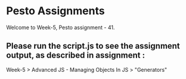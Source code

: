 # Pesto Assignments  

Welcome to Week-5, Pesto assignment - 41.

## Please run the script.js to see the assignment output, as described in assignment :
Week-5 > Advanced JS - Managing Objects In JS > "Generators"